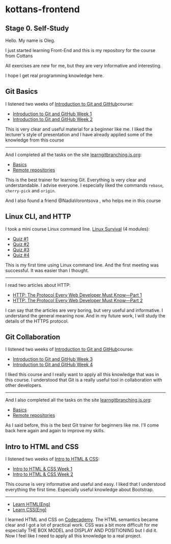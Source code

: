 # kottans-frontend


## Stage 0. Self-Study

Hello. My name is Oleg.

I just started learning Front-End and this is my repository for the course from Cottans

All exercises are new for me, but they are very informative and interesting.

I hope I get real programming knowledge here.


## Git Basics

I listened two weeks of [Introduction to Git and GitHub](https://www.coursera.org/learn/introduction-git-github)course:

* [Introduction to Git and GitHub Week 1](https://github.com/OlegChistiy/kottans-frontend/blob/main/assets/Git%20Intro/Week%201.jpg)
* [Introduction to Git and GitHub Week 2](https://github.com/OlegChistiy/kottans-frontend/blob/main/assets/Git%20Intro/Week%202.jpg)

This is very clear and useful material for a beginner like me.
I liked the lecturer's style of presentation and I have already applied some of the knowledge from this course

------------------------------------------------------------------------------------------------------------------------------------

And I completed all the tasks on the site [learngitbranching.js.org](https://learngitbranching.js.org):

* [Basics](https://github.com/OlegChistiy/kottans-frontend/blob/main/assets/Git%20Intro/Основи.jpg)
* [Remote repositories](https://github.com/OlegChistiy/kottans-frontend/blob/main/assets/Git%20Intro/Удаленные%20репозитории.jpg)

This is the best trainer for learning Git. Everything is very clear and understandable. I advise everyone.
I especially liked the commands `rebase`, `cherry-pick` and `origin`. 

And I also found a friend @NadiaVorontsova , who helps me in this course


## Linux CLI, and HTTP

I took a mini course Linux command line. [Linux Survival](https://linuxsurvival.com) (4 modules):

* [Quiz #1](https://github.com/OlegChistiy/kottans-frontend/blob/main/assets/task_linux_cli/Quiz%201.jpg)
* [Quiz #2](https://github.com/OlegChistiy/kottans-frontend/blob/main/assets/task_linux_cli/Quiz%202.jpg)
* [Quiz #3](https://github.com/OlegChistiy/kottans-frontend/blob/main/assets/task_linux_cli/Quiz%203.jpg)
* [Quiz #4](https://github.com/OlegChistiy/kottans-frontend/blob/main/assets/task_linux_cli/Quiz%204.jpg)

This is my first time using Linux command line. And the first meeting was successful. It was easier than I thought. 

____________________________________________________________________________________________________________________________________

I read two articles about HTTP:

* [HTTP: The Protocol Every Web Developer Must Know—Part 1](https://code.tutsplus.com/tutorials/http-the-protocol-every-web-developer-must-know-part-1--net-31177)
* [HTTP: The Protocol Every Web Developer Must Know—Part 2](https://code.tutsplus.com/tutorials/http-the-protocol-every-web-developer-must-know-part-2--net-31155)

I can say that the articles are very boring, but very useful and informative. I understand the general meaning now. And in my future work, I will study the details of the HTTPS protocol.


## Git Collaboration

I listened two weeks of [Introduction to Git and GitHub](https://www.coursera.org/learn/introduction-git-github)course:

* [Introduction to Git and GitHub Week 3](https://github.com/OlegChistiy/kottans-frontend/blob/main/assets/task_git_collaboration/Week%203.jpg)
* [Introduction to Git and GitHub Week 4](https://github.com/OlegChistiy/kottans-frontend/blob/main/assets/task_git_collaboration/Week%204.jpg)

I liked this course and I really want to apply all this knowledge that was in this course. I understood that Git is a really useful tool in collaboration with other developers.

____________________________________________________________________________________________________________________________________

And I also completed all the tasks on the site [learngitbranching.js.org](https://learngitbranching.js.org):

* [Basics](https://github.com/OlegChistiy/kottans-frontend/blob/main/assets/task_git_collaboration/Основи.jpg)
* [Remote repositories](https://github.com/OlegChistiy/kottans-frontend/blob/main/assets/task_git_collaboration/Удаленные%20репозитории.jpg)

As I said before, this is the best Git trainer for beginners like me. I'll come back here again and again to improve my skills. 


## Intro to HTML and CSS

I listened two weeks of [Intro to HTML & CSS](https://www.coursera.org/learn/html-css-javascript-for-web-developers):

* [Intro to HTML & CSS Week 1](https://github.com/OlegChistiy/kottans-frontend/blob/main/assets/task_html_css_intro/HTML-CSS%20Week%201.jpg)
* [Intro to HTML & CSS Week 2](https://github.com/OlegChistiy/kottans-frontend/blob/main/assets/task_html_css_intro/HTML-CSS%20Week%202.jpg)

This course is very informative and useful and easy. I liked that I understood everything the first time. Especially useful knowledge about Bootstrap.
____________________________________________________________________________________________________________________________________


* [Learn HTML(Eng)](https://github.com/OlegChistiy/kottans-frontend/blob/main/assets/task_html_css_intro/Learn%20HTML.jpg)
* [Learn CSS(Eng)](https://github.com/OlegChistiy/kottans-frontend/blob/main/assets/task_html_css_intro/Learn%20CSS.jpg)

I learned HTML and CSS on [Codecademy](https://www.codecademy.com). The HTML semantics became clear and I got a lot of practical work. CSS was a bit more difficult for me especially THE BOX MODEL and DISPLAY AND POSITIONING but I did it. Now I feel like I need to apply all this knowledge to a real project.

